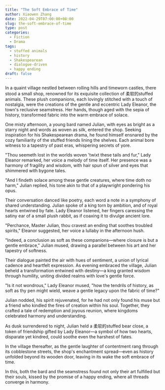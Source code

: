 ```yaml
---
title: "The Soft Embrace of Time"
author: Xiaowen Zhang
date: 2022-04-29T07:00:00+08:00
slug: the-soft-embrace-of-time
type: post
categories:
  - Fiction
  - Drama
tags:
  - stuffed animals
  - history
  - Shakespearean
  - dialogue-driven
  - happy ending
draft: false
---
```


In a quaint village nestled between rolling hills and timeworn castles, there stood a small shop, renowned for its exquisite collection of 柔软的stuffed animals. These plush companions, each lovingly stitched with a touch of nostalgia, were the creations of the gentle and eccentric Lady Eleanor, the town's reclusive seamstress. Her hands, though aged with the sepia of history, transformed fabric into the warm embrace of solace.

One misty afternoon, a young bard named Julian, with eyes as bright as a starry night and words as woven as silk, entered the shop. Seeking inspiration for his Shakespearean drama, he found himself ensnared by the cozy familiarity of the stuffed friends lining the shelves. Each animal bore witness to a tapestry of past eras, whispering secrets of yore.

"Thou seemeth lost in the worlds woven 'twixt these tails and fur," Lady Eleanor remarked, her voice a melody of time itself. Her presence was a harmony of fragility and wisdom, with hair spun of silver and eyes that shimmered with bygone tales.

"And I findeth solace among these gentle creatures, where time doth no harm," Julian replied, his tone akin to that of a playwright pondering his opus.

Their conversation danced like poetry, each word a note in a symphony of shared understanding. Julian spoke of a king torn by ambition, and of royal hearts entwined by fate. Lady Eleanor listened, her fingers caressing the satiny ear of a small plush rabbit, as if coaxing it to divulge ancient lore.

"Perchance, Master Julian, thou cravest an ending that soothes troubled spirits," Eleanor suggested, her voice a lullaby in the afternoon hush.

"Indeed, a conclusion as soft as these companions—where closure is but a gentle embrace," Julian mused, drawing a parallel between his art and her tapestry of softness.

Their dialogue painted the air with hues of sentiment, a union of lyrical cadence and heartfelt expression. As evening embraced the village, Julian beheld a transformation entwined with destiny—a king granted wisdom through humility, uniting divided realms with love's gentle force.

"Is it not wondrous," Lady Eleanor mused, "how the tendrils of history, as soft as thy pen might wield, weave a gentle legacy upon the fabric of time?"

Julian nodded, his spirit rejuvenated, for he had not only found his muse but a friend who kindled the fires of creation within his soul. Together, they crafted a tale of redemption and joyous reunion, where kingdoms celebrated harmony and understanding.

As dusk surrendered to night, Julian held a 柔软的stuffed bear close, a token of friendship gifted by Lady Eleanor—a symbol of how two hearts, disparate yet kindred, could soothe even the harshest of fates.

In the village thereafter, as the gentle laughter of contentment rang through its cobblestone streets, the shop's enchantment spread—even as history unfolded beyond its wooden door, leaving in its wake the soft embrace of time.

In this, both the bard and the seamstress found not only their art fulfilled but their souls, kissed by the promise of a happy ending, where all threads converge in harmony.